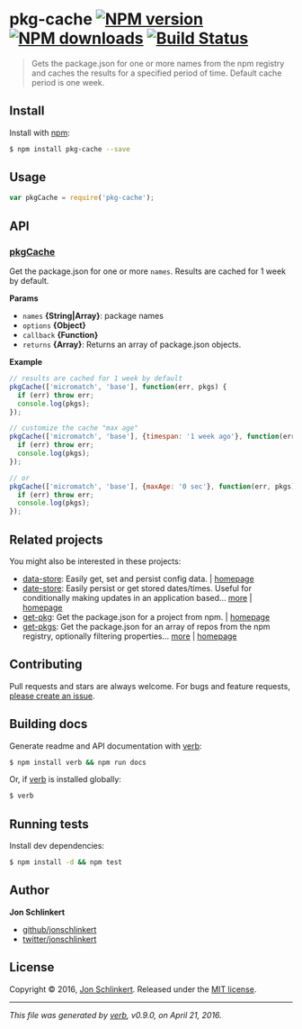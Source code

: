# pkg-cache [![NPM version](https://img.shields.io/npm/v/pkg-cache.svg?style=flat)](https://www.npmjs.com/package/pkg-cache) [![NPM downloads](https://img.shields.io/npm/dm/pkg-cache.svg?style=flat)](https://npmjs.org/package/pkg-cache) [![Build Status](https://img.shields.io/travis/jonschlinkert/pkg-cache.svg?style=flat)](https://travis-ci.org/jonschlinkert/pkg-cache)

> Gets the package.json for one or more names from the npm registry and caches the results for a specified period of time. Default cache period is one week.

## Install

Install with [npm](https://www.npmjs.com/):

```sh
$ npm install pkg-cache --save
```

## Usage

```js
var pkgCache = require('pkg-cache');
```

## API

### [pkgCache](index.js#L44)

Get the package.json for one or more `names`. Results are cached for 1 week by default.

**Params**

* `names` **{String|Array}**: package names
* `options` **{Object}**
* `callback` **{Function}**
* `returns` **{Array}**: Returns an array of package.json objects.

**Example**

```js
// results are cached for 1 week by default
pkgCache(['micromatch', 'base'], function(err, pkgs) {
  if (err) throw err;
  console.log(pkgs);
});

// customize the cache "max age"
pkgCache(['micromatch', 'base'], {timespan: '1 week ago'}, function(err, pkgs) {
  if (err) throw err;
  console.log(pkgs);
});

// or
pkgCache(['micromatch', 'base'], {maxAge: '0 sec'}, function(err, pkgs) {
  if (err) throw err;
  console.log(pkgs);
});
```

## Related projects

You might also be interested in these projects:

* [data-store](https://www.npmjs.com/package/data-store): Easily get, set and persist config data. | [homepage](https://github.com/jonschlinkert/data-store)
* [date-store](https://www.npmjs.com/package/date-store): Easily persist or get stored dates/times. Useful for conditionally making updates in an application based… [more](https://www.npmjs.com/package/date-store) | [homepage](https://github.com/jonschlinkert/date-store)
* [get-pkg](https://www.npmjs.com/package/get-pkg): Get the package.json for a project from npm. | [homepage](https://github.com/jonschlinkert/get-pkg)
* [get-pkgs](https://www.npmjs.com/package/get-pkgs): Get the package.json for an array of repos from the npm registry, optionally filtering properties… [more](https://www.npmjs.com/package/get-pkgs) | [homepage](https://github.com/jonschlinkert/get-pkgs)

## Contributing

Pull requests and stars are always welcome. For bugs and feature requests, [please create an issue](https://github.com/jonschlinkert/pkg-cache/issues/new).

## Building docs

Generate readme and API documentation with [verb](https://github.com/verbose/verb):

```sh
$ npm install verb && npm run docs
```

Or, if [verb](https://github.com/verbose/verb) is installed globally:

```sh
$ verb
```

## Running tests

Install dev dependencies:

```sh
$ npm install -d && npm test
```

## Author

**Jon Schlinkert**

* [github/jonschlinkert](https://github.com/jonschlinkert)
* [twitter/jonschlinkert](http://twitter.com/jonschlinkert)

## License

Copyright © 2016, [Jon Schlinkert](https://github.com/jonschlinkert).
Released under the [MIT license](https://github.com/jonschlinkert/pkg-cache/blob/master/LICENSE).

***

_This file was generated by [verb](https://github.com/verbose/verb), v0.9.0, on April 21, 2016._